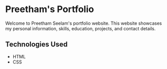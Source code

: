# Preetham's Portfolio

Welcome to Preetham Seelam's portfolio website. This website showcases my personal information, skills, education, projects, and contact details.

## Technologies Used

- HTML
- CSS
